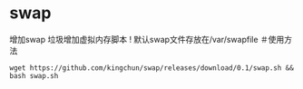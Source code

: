 # swap
增加swap
垃圾增加虚拟内存脚本 !
默认swap文件存放在/var/swapfile
＃使用方法
```
wget https://github.com/kingchun/swap/releases/download/0.1/swap.sh && bash swap.sh
```
